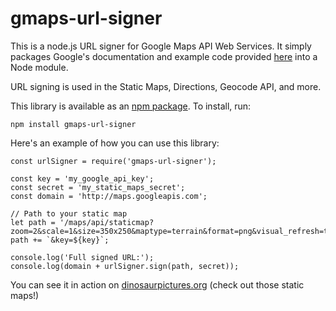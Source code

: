 # gmaps-url-signer

This is a node.js URL signer for Google Maps API Web Services.  It simply packages Google's documentation and example code provided [here](https://github.com/googlemaps/url-signing/blob/gh-pages/urlSigner.js) into a Node module.

URL signing is used in the Static Maps, Directions, Geocode API, and more.

This library is available as an [npm package](https://www.npmjs.com/package/gmaps-url-signer).  To install, run:

    npm install gmaps-url-signer

Here's an example of how you can use this library:

    const urlSigner = require('gmaps-url-signer');
    
    const key = 'my_google_api_key';
    const secret = 'my_static_maps_secret';
    const domain = 'http://maps.googleapis.com';

    // Path to your static map
    let path = '/maps/api/staticmap?zoom=2&scale=1&size=350x250&maptype=terrain&format=png&visual_refresh=true';
    path += `&key=${key}`;

    console.log('Full signed URL:');
    console.log(domain + urlSigner.sign(path, secret));

You can see it in action on [dinosaurpictures.org](http://dinosaurpictures.org/Tyrannosaurus-pictures) (check out those static maps!)
